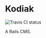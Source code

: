 Kodiak
======
![Travis CI status](https://api.travis-ci.org/dhoss/Kodiak.png?branch=master)

A Rails CMS.

